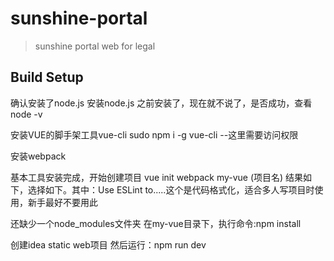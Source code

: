 # sunshine-portal

> sunshine portal web for legal

## Build Setup
确认安装了node.js
安装node.js
之前安装了，现在就不说了，是否成功，查看node -v

安装VUE的脚手架工具vue-cli
sudo npm i -g vue-cli --这里需要访问权限

安装webpack

基本工具安装完成，开始创建项目
vue init webpack my-vue (项目名)
结果如下，选择如下。其中：Use ESLint to.....这个是代码格式化，适合多人写项目时使用，新手最好不要用此

还缺少一个node_modules文件夹
在my-vue目录下，执行命令:npm install

创建idea static web项目
然后运行：npm run dev
